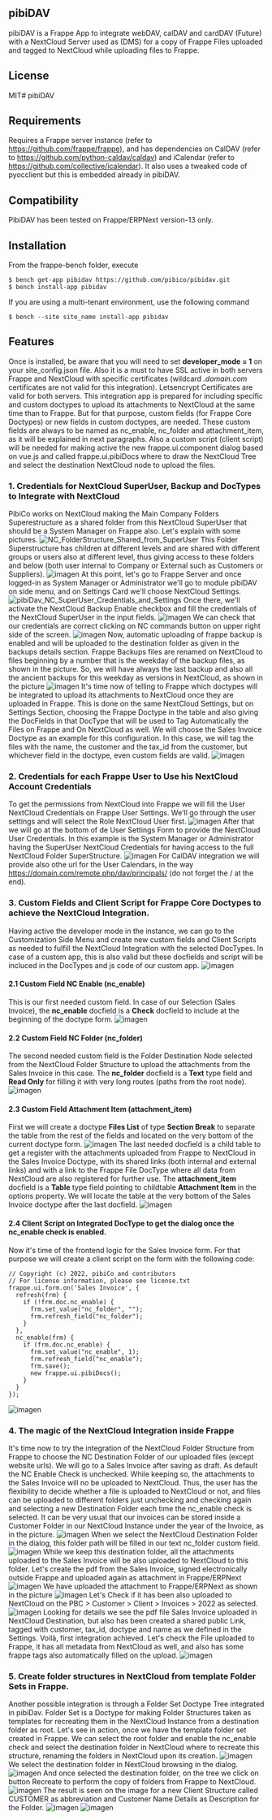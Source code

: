 ## pibiDAV
pibiDAV is a Frappe App to integrate webDAV, calDAV and cardDAV (Future) with a NextCloud Server used as (DMS) for a copy of Frappe Files uploaded and tagged to NextCloud while uploading files to Frappe.
## License
MIT# pibiDAV
## Requirements
Requires a Frappe server instance (refer to https://github.com/frappe/frappe), and has dependencies on CalDAV (refer to https://github.com/python-caldav/caldav) and iCalendar (refer to https://github.com/collective/icalendar). It also uses a tweaked code of pyocclient but this is embedded already in pibiDAV.
## Compatibility
PibiDAV has been tested on Frappe/ERPNext version-13 only.
## Installation
From the frappe-bench folder, execute
```
$ bench get-app pibidav https://github.com/pibico/pibidav.git
$ bench install-app pibidav
```
If you are using a multi-tenant environment, use the following command
```
$ bench --site site_name install-app pibidav
```
## Features
Once is installed, be aware that you will need to set **developer_mode = 1** on your site_config.json file. Also it is a must to have SSL active in both servers Frappe and NextCloud with specific certificates (wildcard *.domain.com* certificates are not valid for this integration). Letsencrypt Certificates are valid for both servers. 
This integration app is prepared for including specific and custom doctypes to upload its attachments to NextCloud at the same time than to Frappe. But for that purpose, custom fields (for Frappe Core Doctypes) or new fields in custom doctypes, are needed. These custom fields are always to be named as nc_enable, nc_folder and attachment_item, as it will be explained in next paragraphs. Also a custom script (client script) will be needed for making active the new frappe.ui.component dialog based on vue.js and called frappe.ui.pibiDocs where to draw the NextCloud Tree and select the destination NextCloud node to upload the files.
### 1. Credentials for NextCloud SuperUser, Backup and DocTypes to Integrate with NextCloud
PibiCo works on NextCloud making the Main Company Folders Superestructure as a shared folder from this NextCloud SuperUser that should be a System Manager on Frappe also. Let's explain with some pictures.
![NC_FolderStructure_Shared_from_SuperUser](https://user-images.githubusercontent.com/69711454/165801352-b4a14016-b360-41ea-9a2c-050ea589580f.JPG)
This Folder Superstructure has children at different levels and are shared with different groups or users also at different level, thus giving access to these folders and below (both user internal to Company or External such as Customers or Suppliers).
![imagen](https://user-images.githubusercontent.com/69711454/165802115-275c6234-77f5-43fa-b2aa-a1f3942e4693.png)
At this point, let's go to Frappe Server and once logged-in as System Manager or Administrator we'll go to module pibiDAV on side menu, and on Settings Card we'll choose NextCloud Settings.
![pibiDav_NC_SuperUser_Credentials_and_Settings](https://user-images.githubusercontent.com/69711454/165805974-23fcec72-04c6-4f4e-9ff0-eba250862fb5.JPG)
Once there, we'll activate the NextCloud Backup Enable checkbox and fill the credentials of the NextCloud SuperUser in the input fields.
![imagen](https://user-images.githubusercontent.com/69711454/165806449-60d1967f-9aa9-41ee-a9b9-7590ccb4896c.png)
We can check that our credentials are correct clicking on NC commands button on upper right side of the screen.
![imagen](https://user-images.githubusercontent.com/69711454/165807198-41a41df3-9a6e-447f-96fa-5ee2040190c2.png)
Now, automatic uploading of frappe backup is enabled and will be uploaded to the destination folder as given in the backups details section. Frappe Backups files are renamed on NextCloud to files beginning by a number that is the weekday of the backup files, as shown in the picture. So, we will have always the last backup and also all the ancient backups for this weekday as versions in NextCloud, as shown in the picture
![imagen](https://user-images.githubusercontent.com/69711454/165808672-33278ca8-1776-4cb4-bd0e-50ad273aa9e0.png)
It's time now of telling to Frappe which doctypes will be integrated to upload its attachments to NextCloud once they are uploaded in Frappe. This is done on the same NextCloud Settings, but on Settings Section, choosing the Frappe Doctype in the table and also giving the DocFields in that DocType that will be used to Tag Automatically the Files on Frappe and On NextCloud as well. We will choose the Sales Invoice Doctype as an example for this configuration. In this case, we will tag the files with the name, the customer and the tax_id from the customer, but whichever field in the doctype, even custom fields are valid.
![imagen](https://user-images.githubusercontent.com/69711454/165810977-61e39c51-c1cf-4f75-a423-69bc174354ef.png)
### 2. Credentials for each Frappe User to Use his NextCloud Account Credentials
To get the permissions from NextCloud into Frappe we will fill the User NextCloud Credentials on Frappe User Settings. We'll go through the user settings and will select the Role NextCloud User first.
![imagen](https://user-images.githubusercontent.com/69711454/165817057-d765dd68-ae4f-4ab9-9edf-2fa438a0d012.png)
After that we will go at the bottom of de User Settings Form to provide the NextCloud User Credentials. In this example is the System Manager or Administrator having the SuperUser NextCloud Credentials for having access to the full NextCloud Folder SuperStructure.
![imagen](https://user-images.githubusercontent.com/69711454/165817406-eeb6fc05-3fa7-4e14-8798-3712c4a2b26c.png)
For CalDAV integration we will provide also othe url for the User Calendars, in the way https://domain.com/remote.php/dav/principals/ (do not forget the / at the end).
### 3. Custom Fields and Client Script for Frappe Core Doctypes to achieve the NextCloud Integration.
Having active the developer mode in the instance, we can go to the Customization Side Menu and create new custom fields and Client Scripts as needed to fulfill the NextCloud Integration with the selected DocTypes. In case of a custom app, this is also valid but these docfields and script will be incluced in the DocTypes and js code of our custom app.
![imagen](https://user-images.githubusercontent.com/69711454/165813154-f0610f50-c401-449a-840d-b8bc5603890f.png)
#### 2.1 Custom Field NC Enable (nc_enable)
This is our first needed custom field. In case of our Selection (Sales Invoice), the **nc_enable** docfield is a **Check** docfield to include at the beginning of the doctype form.
![imagen](https://user-images.githubusercontent.com/69711454/165813393-efade877-03d2-4e1c-86be-6e3ea582e42a.png)
#### 2.2 Custom Field NC Folder (nc_folder)
The second needed custom field is the Folder Destination Node selected from the NextCloud Folder Structure to upload the attachments from the Sales Invoice in this case. The **nc_folder** docfield is a **Text** type field and **Read Only** for filling it with very long routes (paths from the root node). 
![imagen](https://user-images.githubusercontent.com/69711454/165814234-ae75997a-a3cd-4041-adb7-f2107b48187c.png)
#### 2.3 Custom Field Attachment Item (attachment_item)
First we will create a doctype **Files List** of type **Section Break** to separate the table from the rest of the fields and located on the very bottom of the current doctype form.
![imagen](https://user-images.githubusercontent.com/69711454/165822617-4c7f28dc-238f-4c68-9e44-bae1213052e9.png)
The last needed docfield is a child table to get a register with the attachments uploaded from Frappe to NextCloud in the Sales Invoice Doctype, with its shared links (both internal and external links) and with a link to the Frappe File DocType where all data from NextCloud are also registered for further use. The **attachment_item** docfield is a **Table** type field pointing to childtable **Attachment Item** in the options property. We will locate the table at the very bottom of the Sales Invoice doctype after the last docfield.
![imagen](https://user-images.githubusercontent.com/69711454/165815272-0b880b99-2e0c-4ea4-8d43-54e987484187.png)
#### 2.4 Client Script on Integrated DocType to get the dialog once the nc_enable check is enabled.
Now it's time of the frontend logic for the Sales Invoice form. For that purpose we will create a client script on the form with the following code:
```
// Copyright (c) 2022, pibiCo and contributors
// For license information, please see license.txt
frappe.ui.form.on('Sales Invoice', {
  refresh(frm) {
    if (!frm.doc.nc_enable) {
      frm.set_value("nc_folder", "");
      frm.refresh_field("nc_folder");
    }
  },
  nc_enable(frm) {
    if (frm.doc.nc_enable) {
      frm.set_value("nc_enable", 1);
      frm.refresh_field("nc_enable");
      frm.save();
      new frappe.ui.pibiDocs();
    }
  }
});
```
![imagen](https://user-images.githubusercontent.com/69711454/165816499-6e70af0f-2226-4a08-a93d-5bd106296bfa.png)
### 4. The magic of the NextCloud Integration inside Frappe
It's time now to try the integration of the NextCloud Folder Structure from Frappe to choose the NC Destination Folder of our uploaded files (except website urls).
We will go to a Sales Invoice after saving as draft. As default the NC Enable Check is unchecked. While keeping so, the attachments to the Sales Invoice will no be uploaded to NextCloud. Thus, the user has the flexibility to decide whether a file is uploaded to NextCloud or not, and files can be uploaded to different folders just unchecking and checking again and selecting a new Destination Folder each time the nc_enable check is selected. It can be very usual that our invoices can be stored inside a Customer Folder in our NextCloud Instance under the year of the Invoice, as in the picture.
![imagen](https://user-images.githubusercontent.com/69711454/165822942-8c6f89fc-a71b-4106-bd10-bbc8fb31877b.png)
When we select the NextCloud Destination Folder in the dialog, this folder path will be filled in our text nc_folder custom field.
![imagen](https://user-images.githubusercontent.com/69711454/165823241-63c5cace-f68e-4a11-9a40-7ab27b0a6d96.png)
While we keep this destination folder, all the attachments uploaded to the Sales Invoice will be also uploaded to NextCloud to this folder. Let's create the pdf from the Sales Invoice, signed electronically outside Frappe and uploaded again as attachment in Frappe/ERPNext
![imagen](https://user-images.githubusercontent.com/69711454/165823914-8dd352e1-69ce-4698-851e-33f53dadb3e2.png)
We have uploaded the attachment to Frappe/ERPNext as shown in the picture
![imagen](https://user-images.githubusercontent.com/69711454/165824171-d145445b-9c87-4740-b48d-494ef116c26b.png)
Let's Check if it has been also uploaded to NextCloud on the PBC > Customer > Client > Invoices > 2022 as selected.
![imagen](https://user-images.githubusercontent.com/69711454/165824625-0d650e18-0c94-4c9e-be7e-7577b1d10968.png)
Looking for details we see the pdf file Sales Invoice uploaded in NextCloud Destination, but also has been created a shared public Link, tagged with customer, tax_id, doctype and name as we defined in the Settings. Voilà, first integration achieved. Let's check the File uploaded to Frappe, it has all metadata from NextCloud as well, and also has some frappe tags also automatically filled on the upload.
![imagen](https://user-images.githubusercontent.com/69711454/165825969-f883e0d4-b415-4eba-9885-16ed92073276.png)
### 5. Create folder structures in NextCloud from template Folder Sets in Frappe.
Another possible integration is through a Folder Set Doctype Tree integrated in pibiDav. Folder Set is a Doctype for making Folder Structures taken as templates for recreating them in the NextCloud Instance from a destination folder as root. Let's see in action, once we have the template folder set created in Frappe. We can select the root folder and enable the nc_enable check and select the destination folder in NextCloud where to recreate this structure, renaming the folders in NextCloud upon its creation.
![imagen](https://user-images.githubusercontent.com/69711454/165839794-602f4e5c-3e7d-4350-9a12-fa16c31bb75b.png)
We select the destination folder in NextCloud browsing in the dialog.
![imagen](https://user-images.githubusercontent.com/69711454/165840960-bb937ec7-9b2b-491d-94b4-4d9df0374c8e.png)
And once selected the destination folder, on the tree we click on button Recreate to perform the copy of folders from Frappe to NextCloud.
![imagen](https://user-images.githubusercontent.com/69711454/165841213-d50cd3e1-089e-4106-a997-c9188a2eeef0.png)
The result is seen on the image for a new Client Structure called CUSTOMER as abbreviation and Customer Name Details as Description for the Folder.
![imagen](https://user-images.githubusercontent.com/69711454/165841463-62829c06-e4f6-4e13-ae3e-49d5bbe67fee.png)
![imagen](https://user-images.githubusercontent.com/69711454/165841656-f5b458d8-b15d-47ff-8738-bafe8c5bd08a.png)






